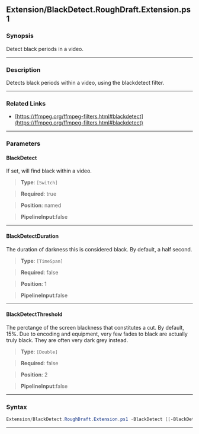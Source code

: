 
Extension/BlackDetect.RoughDraft.Extension.ps1
----------------------------------------------
### Synopsis
Detect black periods in a video.

---
### Description

Detects black periods within a video, using the blackdetect filter.

---
### Related Links
* [https://ffmpeg.org/ffmpeg-filters.html#blackdetect](https://ffmpeg.org/ffmpeg-filters.html#blackdetect)



---
### Parameters
#### **BlackDetect**

If set, will find black within a video.



> **Type**: ```[Switch]```

> **Required**: true

> **Position**: named

> **PipelineInput**:false



---
#### **BlackDetectDuration**

The duration of darkness this is considered black.  By default, a half second.



> **Type**: ```[TimeSpan]```

> **Required**: false

> **Position**: 1

> **PipelineInput**:false



---
#### **BlackDetectThreshold**

The perctange of the screen blackness that constitutes a cut.  By default, 15%.
Due to encoding and equipment, very few fades to black are actually truly black.
They are often very dark grey instead.



> **Type**: ```[Double]```

> **Required**: false

> **Position**: 2

> **PipelineInput**:false



---
### Syntax
```PowerShell
Extension/BlackDetect.RoughDraft.Extension.ps1 -BlackDetect [[-BlackDetectDuration] <TimeSpan>] [[-BlackDetectThreshold] <Double>] [<CommonParameters>]
```
---




